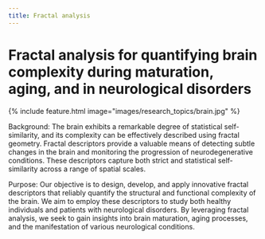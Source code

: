 ```yaml
---
title: Fractal analysis 
---
```


# <i class="Fractal analysis"></i>Fractal analysis for quantifying brain complexity during maturation, aging, and in neurological disorders

{%
  include feature.html
  image="images/research_topics/brain.jpg"
%}

Background: The brain exhibits a remarkable degree of statistical self-similarity, and its complexity can be effectively described using fractal geometry. Fractal descriptors provide a valuable means of detecting subtle changes in the brain and monitoring the progression of neurodegenerative conditions. These descriptors capture both strict and statistical self-similarity across a range of spatial scales.

Purpose: Our objective is to design, develop, and apply innovative fractal descriptors that reliably quantify the structural and functional complexity of the brain. We aim to employ these descriptors to study both healthy individuals and patients with neurological disorders. By leveraging fractal analysis, we seek to gain insights into brain maturation, aging processes, and the manifestation of various neurological conditions.



